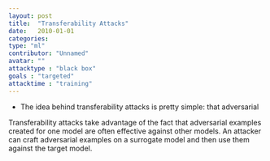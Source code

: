 ```yaml
---
layout: post
title:  "Transferability Attacks"
date:   2010-01-01
categories: 
type: "ml"
contributor: "Unnamed"
avatar: ""
attacktype : "black box"
goals : "targeted"
attacktime : "training"
---
```


- The idea behind transferability attacks is pretty simple: that adversarial 

Transferability attacks take advantage of the fact that adversarial examples created for one model are often effective against other models. An attacker can craft adversarial examples on a surrogate model and then use them against the target model.